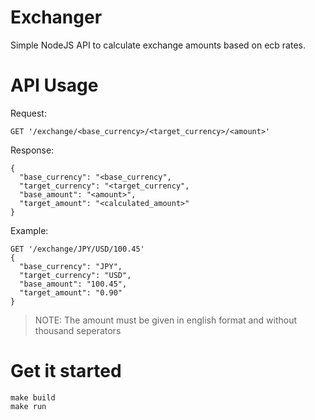 # Exchanger
Simple NodeJS API to calculate exchange amounts based on ecb rates.

# API Usage

Request:
```
GET '/exchange/<base_currency>/<target_currency>/<amount>'
```

Response:
```
{
  "base_currency": "<base_currency",
  "target_currency": "<target_currency",
  "base_amount": "<amount>",
  "target_amount": "<calculated_amount>"
}
```

Example:
```
GET '/exchange/JPY/USD/100.45'
{
  "base_currency": "JPY",
  "target_currency": "USD",
  "base_amount": "100.45",
  "target_amount": "0.90"
}
```

> NOTE: The amount must be given in english format and without thousand seperators

# Get it started

```
make build
make run
```

